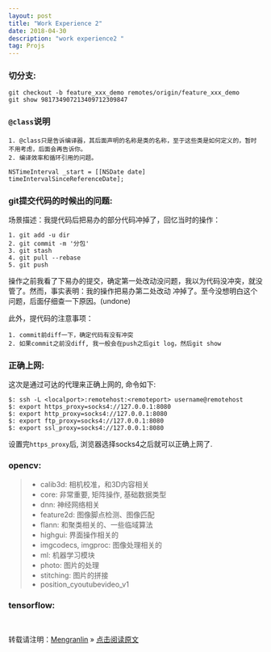 ```yaml
---
layout: post
title: "Work Experience 2"
date: 2018-04-30
description: "work experience2 "
tag: Projs
---
```


### 切分支:

    git checkout -b feature_xxx_demo remotes/origin/feature_xxx_demo
    git show 981734907213409712309847

### `@class`说明

    1. @class只是告诉编译器，其后面声明的名称是类的名称，至于这些类是如何定义的，暂时不用考虑，后面会再告诉你。
    2. 编译效率和循环引用的问题。

`NSTimeInterval _start = [[NSDate date] timeIntervalSinceReferenceDate];`

### git提交代码的时候出的问题:

场景描述：我提代码后把易办的部分代码冲掉了，回忆当时的操作：

    1. git add -u dir
    2. git commit -m '分包'
    3. git stash
    4. git pull --rebase
    5. git push

操作之前我看了下易办的提交，确定第一处改动没问题，我以为代码没冲突，就没管了。然而，事实表明：我的操作把易办第二处改动
冲掉了。至今没想明白这个问题，后面仔细查一下原因。(undone)

此外，提代码的注意事项：

    1. commit前diff一下，确定代码有没有冲突
    2. 如果commit之前没diff, 我一般会在push之后git log，然后git show

### 正确上网:

这次是通过可达的代理来正确上网的, 命令如下:

    $: ssh -L <localport>:remotehost:<remoteport> username@remotehost
    $: export https_proxy=socks4://127.0.0.1:8080
    $: export http_proxy=socks4://127.0.0.1:8080
    $: export ftp_proxy=socks4://127.0.0.1:8080
    $: export ssl_proxy=socks4://127.0.0.1:8080

设置完`https_proxy`后, 浏览器选择socks4之后就可以正确上网了.

### opencv:

>* calib3d: 相机校准，和3D内容相关
>* core: 非常重要, 矩阵操作, 基础数据类型
>* dnn: 神经网络相关
>* feature2d: 图像脚点检测、图像匹配
>* flann: 和聚类相关的、一些临域算法
>* highgui: 界面操作相关的
>* imgcodecs, imgproc: 图像处理相关的
>* ml: 机器学习模块
>* photo:  图片的处理
>* stitching: 图片的拼接
>* position_cyoutubevideo_v1

### tensorflow:

<br>

转载请注明：[Mengranlin](https://lmrshare.github.io) » [点击阅读原文](https://lmrshare.github.io/2015/09/iOS9_Note/) 
